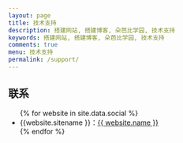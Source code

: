```yaml
---
layout: page
title: 技术支持
description: 搭建网站, 搭建博客, 朵芭比学园, 技术支持
keywords: 搭建网站, 搭建博客, 朵芭比学园, 技术支持
comments: true
menu: 技术支持
permalink: /support/
---
```


<!-- 
如果您有搭建网站、博客、软件开发等需求,请发邮件联系我们。
-->


## 联系

<ul>
{% for website in site.data.social %}
<li>{{website.sitename }}：<a href="{{ website.url }}" target="_blank">{{ website.name }}</a></li>
{% endfor %}

<!--  
<li>
微信公众号：<br />
<img style="height:192px;width:192px;border:1px solid lightgrey;" src="{{ assets_base_url }}/assets/images/qrcode.jpg" alt="朵芭比学园" />
</li>
-->

<br />
<br />
<br />
<br />
<br />
<br />
<br />
<br />

</ul>
